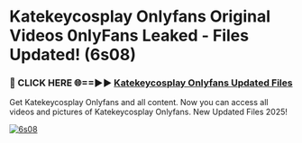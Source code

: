 # Katekeycosplay Onlyfans Original Videos 0nlyFans Leaked - Files Updated! (6s08)

<h3>🔴 CLICK HERE 🌐==►► <a href="https://tinyurl.com/ehrbuxhb" rel="nofollow">Katekeycosplay Onlyfans Updated Files</a></h3>

Get Katekeycosplay Onlyfans and all content. Now you can access all videos and pictures of Katekeycosplay Onlyfans. New Updated Files 2025!

[![6s08](https://i.imgur.com/lVYEuWS.gif)](https://tinyurl.com/ehrbuxhb)
